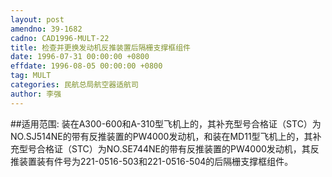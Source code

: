 ```yaml
---
layout: post
amendno: 39-1682
cadno: CAD1996-MULT-22
title: 检查并更换发动机反推装置后隔栅支撑框组件
date: 1996-07-31 00:00:00 +0800
effdate: 1996-08-05 00:00:00 +0800
tag: MULT
categories: 民航总局航空器适航司
author: 李强
---
```


##适用范围:
装在A300-600和A-310型飞机上的，其补充型号合格证（STC）为NO.SJ514NE的带有反推装置的PW4000发动机，和装在MD11型飞机上的，其补充型号合格证（STC）为NO.SE744NE的带有反推装置的PW4000发动机，其反推装置装有件号为221-0516-503和221-0516-504的后隔栅支撑框组件。

